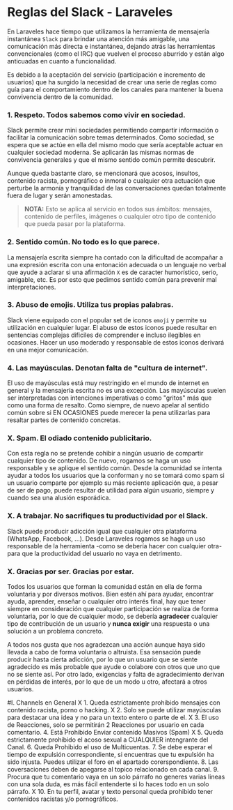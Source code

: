 # Reglas del Slack - Laraveles

En Laraveles hace tiempo que utilizamos la herramienta de mensajería instantánea `Slack` para brindar una atención más amigable, una comunicación más directa e instantánea, dejando atrás las herramientas convencionales (como el IRC) que vuelven el proceso aburrido y están algo anticuadas en cuanto a funcionalidad. 

Es debido a la aceptación del servicio (participación e incremento de usuarios) que ha surgido la necesidad de crear una serie de reglas como guía para el comportamiento dentro de los canales para mantener la buena convivencia dentro de la comunidad.

### 1. Respeto. Todos sabemos como vivir en sociedad.

Slack permite crear mini sociedades permitiendo compartir información o facilitar la comunicación sobre temas determinados. Como sociedad, se espera que se actúe en ella del mismo modo que sería aceptable actuar en cualquier sociedad moderna. Se aplicarán las mismas normas de convivencia generales y que el mismo sentido común permite descubrir.

Aunque queda bastante claro, se mencionará que acosos, insultos, contenido racista, pornográfico o inmoral o cualquier otra actuación que perturbe la armonía y tranquilidad de las conversaciones quedan totalmente fuera de lugar y serán amonestadas.

> **NOTA:** Esto se aplica al servicio en todos sus ámbitos: mensajes, contenido de perfiles, imágenes o cualquier otro tipo de contenido que pueda pasar por la plataforma.

### 2. Sentido común. No todo es lo que parece.

La mensajería escrita siempre ha contado con la dificultad de acompañar a una expresión escrita con una entonación adecuada o un lenguaje no verbal que ayude a aclarar si una afirmación `X` es de caracter humorístico, serio, amigable, etc. Es por esto que pedimos sentido común para prevenir mal interpretaciones.

### 3. Abuso de emojis. Utiliza tus propias palabras.

Slack viene equipado con el popular set de iconos `emoji` y permite su utilización en cualquier lugar. El abuso de estos iconos puede resultar en sentencias complejas dificiles de comprender e incluso ilegibles en ocasiones. Hacer un uso moderado y responsable de estos iconos derivará en una mejor comunicación.

### 4. Las mayúsculas. Denotan falta de "cultura de internet".

El uso de mayúsculas está muy restringido en el mundo de internet en general y la mensajería escrita no es una excepción. Las mayúsculas suelen ser interpretadas con intenciones imperativas o como "gritos" más que como una forma de resalto. Como siempre, de nuevo apelar al sentido común sobre si EN OCASIONES puede merecer la pena utilizarlas para resaltar partes de contenido concretas.

### X. Spam. El odiado contenido publicitario.

Con esta regla no se pretende cohibir a ningún usuario de compartir cualquier tipo de contenido. De nuevo, rogamos se haga un uso responsable y se aplique el sentido común. Desde la comunidad se intenta ayudar a todos los usuarios que la conforman y no se tomará como spam si un usuario comparte por ejemplo su más reciente aplicación que, a pesar de ser de pago, puede resultar de utilidad para algún usuario, siempre y cuando sea una alusión esporádica.

### X. A trabajar. No sacrifiques tu productividad por el Slack.

Slack puede producir adicción igual que cualquier otra plataforma (WhatsApp, Facebook, ...). Desde Laraveles rogamos se haga un uso responsable de la herramienta -como se debería hacer con cualquier otra- para que la productividad del usuario no vaya en detrimento. 

### X. Gracias por ser. Gracias por estar.

Todos los usuarios que forman la comunidad están en ella de forma voluntaria y por diversos motivos. Bien estén ahí para ayudar, encontrar ayuda, aprender, enseñar o cualquier otro interés final, hay que tener siempre en consideración que cualquier participación se realiza de forma voluntaria, por lo que de cualquier modo, se debería **agradecer** cualquier tipo de contribución de un usuario y **nunca exigir** una respuesta o una solución a un problema concreto.

A todos nos gusta que nos agradezcan una acción aunque haya sido llevada a cabo de forma voluntaria o altruista. Esa sensación puede producir hasta cierta adicción, por lo que un usuario que se siente agradecido es más probable que ayude o colabore con otros que uno que no se siente así. Por otro lado, exigencias y falta de agradecimiento derivan en pérdidas de interés, por lo que de un modo u otro, afectará a otros usuarios.

#I. Channels en General
  X 1. Queda estrictamente prohibido mensajes con contenido racista, porno o hacking.
  X 2. Solo se puede utilizar mayúsculas para destacar una idea y no para un texto entero o parte de el.
  X 3. El uso de Reacciones, solo se permitirán 2 Reacciones por usuario en cada comentario.
  4. Está Prohibido Enviar contenido Masivos (Spam)
  X 5. Queda estrictamente prohibido el acoso sexual a CUALQUIER intengrante del Canal.
  6. Queda Prohibido el uso de Multicuentas.
  7. Se debe esperar el tiempo de expulsión correspondiente, si encuentras que tu expulsión ha sido injusta. Puedes utilizar el foro en el apartado corerspondiente.
  8. Las coversaciones deben de apegarse al topico relacionado en cada canal.
  9. Procura que tu comentario vaya en un solo párrafo no generes varias lineas con una sola duda, es más fácil entenderte si lo haces todo en un solo párrafo.
  X 10. En tu perfil, avatar y texto personal queda prohibido tener contenidos racistas y/o pornográficos.
